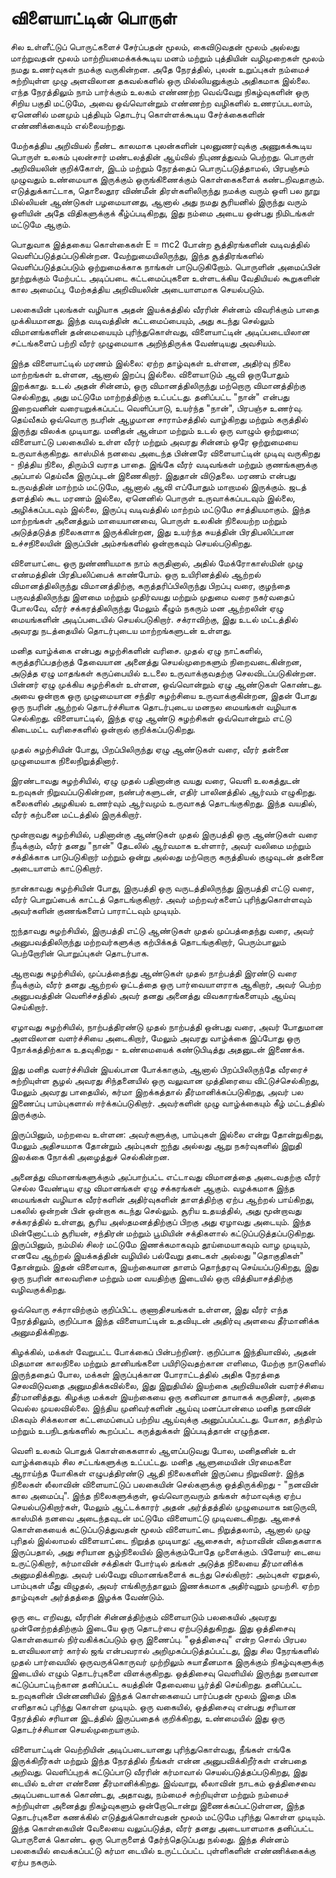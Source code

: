 # விளையாட்டின் பொருள்

சில உள்ளீட்டுப் பொருட்களைச் சேர்ப்பதன் மூலம், கைவிடுவதன் மூலம் அல்லது மாற்றுவதன் மூலம் மாற்றியமைக்கக்கூடிய மனம் மற்றும் புத்தியின் வழிமுறைகள் மூலம் நமது உணர்வுகள் நமக்கு வருகின்றன. அதே நேரத்தில், புலன் உறுப்புகள் நம்மைச் சுற்றியுள்ள முழு அளவிலான தகவல்களில் ஒரு மில்லியனுக்கும் அதிகமாக இல்லை. எந்த நேரத்திலும் நாம் பார்க்கும் உலகம் எண்ணற்ற வெவ்வேறு நிகழ்வுகளின் ஒரு சிறிய பகுதி மட்டுமே, அவை ஒவ்வொன்றும் எண்ணற்ற வழிகளில் உணரப்படலாம், ஏனெனில் மனமும் புத்தியும் தொடர்பு கொள்ளக்கூடிய சேர்க்கைகளின் எண்ணிக்கையும் எல்லையற்றது.

மேற்கத்திய அறிவியல் நீண்ட காலமாக புலன்களின் புலனுணர்வுக்கு அணுகக்கூடிய பொருள் உலகம் புலன்சார் மண்டலத்தின் ஆய்வில் நிபுணத்துவம் பெற்றது. பொருள் அறிவியலின் குறிக்கோள், இடம் மற்றும் நேரத்தைப் பொருட்படுத்தாமல், பிரபஞ்சம் முழுவதும் உண்மையாக இருக்கும் ஒருங்கிணைக்கும் கொள்கைகளைக் கண்டறிவதாகும். எடுத்துக்காட்டாக, தொலைதூர விண்மீன் திரள்களிலிருந்து நமக்கு வரும் ஒளி பல நூறு மில்லியன் ஆண்டுகள் பழமையானது, ஆனால் அது நமது சூரியனில் இருந்து வரும் ஒளியின் அதே விதிகளுக்குக் கீழ்ப்படிகிறது, இது நம்மை அடைய ஒன்பது நிமிடங்கள் மட்டுமே ஆகும்.

பொதுவாக இத்தகைய கொள்கைகள் E = mc2 போன்ற சூத்திரங்களின் வடிவத்தில் வெளிப்படுத்தப்படுகின்றன. வேற்றுமையிலிருந்து, இந்த சூத்திரங்களில் வெளிப்படுத்தப்படும் ஒற்றுமைக்காக நாங்கள் பாடுபடுகிறோம். பொருளின் அமைப்பின் நூற்றுக்கும் மேற்பட்ட அடிப்படை கட்டமைப்புகளை உள்ளடக்கிய வேதியியல் கூறுகளின் கால அமைப்பு, மேற்கத்திய அறிவியலின் அடையாளமாக செயல்படும்.

பலகையின் புலங்கள் வழியாக அதன் இயக்கத்தில் வீரரின் சின்னம் விவரிக்கும் பாதை முக்கியமானது. இந்த வடிவத்தின் கட்டமைப்பையும், அது கடந்து செல்லும் விமானங்களின் தன்மையையும் புரிந்துகொள்வது, விளையாட்டின் அடிப்படையிலான சட்டங்களைப் பற்றி வீரர் முழுமையாக அறிந்திருக்க வேண்டியது அவசியம்.

இந்த விளையாட்டில் மரணம் இல்லை: ஏற்ற தாழ்வுகள் உள்ளன, அதிர்வு நிலை மாற்றங்கள் உள்ளன, ஆனால் இறப்பு இல்லை. விளையாடும் ஆவி ஒருபோதும் இறக்காது. உடல் அதன் சின்னம், ஒரு விமானத்திலிருந்து மற்றொரு விமானத்திற்கு செல்கிறது, அது மட்டுமே மாற்றத்திற்கு உட்பட்டது. தனிப்பட்ட "நான்" என்பது இறைவனின் வரையறுக்கப்பட்ட வெளிப்பாடு, உயர்ந்த "நான்", பிரபஞ்ச உணர்வு. தெய்வீகம் ஒவ்வொரு நபரின் ஆழமான சாராம்சத்தில் வாழ்கிறது மற்றும் கருத்தில் இருந்து விலக்க முடியாது. மனிதன் ஆன்மா மற்றும் உடல் ஒரு வாழும் ஒற்றுமை; விளையாட்டு பலகையில் உள்ள வீரர் மற்றும் அவரது சின்னம் ஒரே ஒற்றுமையை உருவாக்குகிறது. காஸ்மிக் நனவை அடைந்த பின்னரே விளையாட்டின் முடிவு வருகிறது - நித்திய நிலை, திரும்பி வராத பாதை. இங்கே வீரர் வடிவங்கள் மற்றும் குணங்களுக்கு அப்பால் தெய்வீக இருப்புடன் இணைகிறார். இதுதான் விடுதலை. மரணம் என்பது உருவத்தின் மாற்றம் மட்டுமே, ஆனால் ஆவி எப்போதும் மாறாமல் இருக்கும். ஜடத் தளத்தில் கூட மரணம் இல்லை, ஏனெனில் பொருள் உருவாக்கப்படவும் இல்லை, அழிக்கப்படவும் இல்லை, இருப்பு வடிவத்தில் மாற்றம் மட்டுமே சாத்தியமாகும். இந்த மாற்றங்கள் அனைத்தும் மாயையானவை, பொருள் உலகின் நிலையற்ற மற்றும் அடுத்தடுத்த நிலைகளாக இருக்கின்றன, இது உயர்ந்த சுயத்தின் பிரதிபலிப்பான உச்சநிலையின் இருப்பின் அம்சங்களில் ஒன்றாகவும் செயல்படுகிறது.

விளையாட்டை ஒரு நுண்ணியமாக நாம் கருதினால், அதில் மேக்ரோகாஸ்மின் முழு எண்மத்தின் பிரதிபலிப்பைக் காண்போம். ஒரு உயிரினத்தில் ஆற்றல் விமானத்திலிருந்து விமானத்திற்கு, கருத்தரிப்பிலிருந்து பிறப்பு வரை, குழந்தை பருவத்திலிருந்து இளமை மற்றும் முதிர்வயது மற்றும் முதுமை வரை நகர்வதைப் போலவே, வீரர் சக்கரத்திலிருந்து மேலும் கீழும் நகரும் மன ஆற்றலின் ஏழு மையங்களின் அடிப்படையில் செயல்படுகிறார். சக்ராவிற்கு, இது உடல் மட்டத்தில் அவரது நடத்தையில் தொடர்புடைய மாற்றங்களுடன் உள்ளது.

மனித வாழ்க்கை என்பது சுழற்சிகளின் வரிசை. முதல் ஏழு நாட்களில், கருத்தரிப்பதற்குத் தேவையான அனைத்து செயல்முறைகளும் நிறைவடைகின்றன, அடுத்த ஏழு மாதங்கள் கருப்பையில் உடலை உருவாக்குவதற்கு செலவிடப்படுகின்றன. பின்னர் ஏழு முக்கிய சுழற்சிகள் உள்ளன, ஒவ்வொன்றும் ஏழு ஆண்டுகள் கொண்டது. அவை ஒன்றாக ஒரு முழுமையான சந்திர சுழற்சியை உருவாக்குகின்றன, இதன் போது ஒரு நபரின் ஆற்றல் தொடர்ச்சியாக தொடர்புடைய மனநல மையங்கள் வழியாக செல்கிறது. விளையாட்டில், இந்த ஏழு ஆண்டு சுழற்சிகள் ஒவ்வொன்றும் எட்டு கிடைமட்ட வரிசைகளில் ஒன்றால் குறிக்கப்படுகிறது.

முதல் சுழற்சியின் போது, பிறப்பிலிருந்து ஏழு ஆண்டுகள் வரை, வீரர் தன்னை முழுமையாக நிலைநிறுத்தினார்.

இரண்டாவது சுழற்சியில், ஏழு முதல் பதினான்கு வயது வரை, வெளி உலகத்துடன் உறவுகள் நிறுவப்படுகின்றன, நண்பர்களுடன், எதிர் பாலினத்தில் ஆர்வம் எழுகிறது. கலைகளில் அழகியல் உணர்வும் ஆர்வமும் உருவாகத் தொடங்குகிறது. இந்த வயதில், வீரர் கற்பனை மட்டத்தில் இருக்கிறார்.

மூன்றாவது சுழற்சியில், பதினான்கு ஆண்டுகள் முதல் இருபத்தி ஒரு ஆண்டுகள் வரை நீடிக்கும், வீரர் தனது "நான்" தேடலில் ஆர்வமாக உள்ளார், அவர் வலிமை மற்றும் சக்திக்காக பாடுபடுகிறார் மற்றும் ஒன்று அல்லது மற்றொரு கருத்தியல் குழுவுடன் தன்னை அடையாளம் காட்டுகிறார்.

நான்காவது சுழற்சியின் போது, இருபத்தி ஒரு வருடத்திலிருந்து இருபத்தி எட்டு வரை, வீரர் பொறுப்பைக் காட்டத் தொடங்குகிறார். அவர் மற்றவர்களைப் புரிந்துகொள்ளவும் அவர்களின் குணங்களைப் பாராட்டவும் முடியும்.

ஐந்தாவது சுழற்சியில், இருபத்தி எட்டு ஆண்டுகள் முதல் முப்பத்தைந்து வரை, அவர் அனுபவத்திலிருந்து மற்றவர்களுக்கு கற்பிக்கத் தொடங்குகிறார், பெரும்பாலும் பெற்றோரின் பொறுப்புகள் தொடர்பாக.

ஆறாவது சுழற்சியில், முப்பத்தைந்து ஆண்டுகள் முதல் நாற்பத்தி இரண்டு வரை நீடிக்கும், வீரர் தனது ஆற்றல் ஓட்டத்தை ஒரு பார்வையாளராக ஆகிறார், அவர் பெற்ற அனுபவத்தின் வெளிச்சத்தில் அவர் தனது அனைத்து விவகாரங்களையும் ஆய்வு செய்கிறார்.

ஏழாவது சுழற்சியில், நாற்பத்திரண்டு முதல் நாற்பத்தி ஒன்பது வரை, அவர் போதுமான அளவிலான வளர்ச்சியை அடைகிறார், மேலும் அவரது வாழ்க்கை இப்போது ஒரு நோக்கத்திற்காக உதவுகிறது - உண்மையைக் கண்டுபிடித்து அதனுடன் இணைக்க.

இது மனித வளர்ச்சியின் இயல்பான போக்காகும், ஆனால் பிறப்பிலிருந்தே வீரரைச் சுற்றியுள்ள சூழல் அவரது சிந்தனையில் ஒரு வலுவான முத்திரையை விட்டுச்செல்கிறது, மேலும் அவரது பாதையில், கர்மா இறக்கத்தால் தீர்மானிக்கப்படுகிறது, அவர் பல இணைப்பு பாம்புகளால் ஈர்க்கப்படுகிறார். அவர்களின் முழு வாழ்க்கையும் கீழ் மட்டத்தில் இருக்கும்.

இருப்பினும், மற்றவை உள்ளன: அவர்களுக்கு, பாம்புகள் இல்லை என்று தோன்றுகிறது, மேலும் அதிசயமாக தோன்றும் அம்புகள் ஐந்து அல்லது ஆறு நகர்வுகளில் இறுதி இலக்கை நோக்கி அழைத்துச் செல்கின்றன.

அனைத்து விமானங்களுக்கும் அப்பாற்பட்ட எட்டாவது விமானத்தை அடைவதற்கு வீரர் செல்ல வேண்டிய ஏழு விமானங்கள் ஏழு சக்கரங்கள் ஆகும். வழக்கமாக இந்த மையங்கள் வழியாக வீரர்களின் அதிர்வுகளின் தாளத்திற்கு ஏற்ப ஆற்றல் பாய்கிறது, பகலில் ஒன்றன் பின் ஒன்றாக கடந்து செல்லும். சூரிய உதயத்தில், அது மூன்றாவது சக்கரத்தில் உள்ளது, சூரிய அஸ்தமனத்திற்குப் பிறகு அது ஏழாவது அடையும். இந்த மின்னோட்டம் சூரியன், சந்திரன் மற்றும் பூமியின் சக்திகளால் கட்டுப்படுத்தப்படுகிறது. இருப்பினும், நம்மில் சிலர் மட்டுமே இணக்கமாகவும் தூய்மையாகவும் வாழ முடியும், எனவே ஆற்றல் இயக்கத்தின் வழியில் பல்வேறு தடைகள் அல்லது "தொகுதிகள்" தோன்றும். இதன் விளைவாக, இயற்கையான தாளம் தொந்தரவு செய்யப்படுகிறது, இது ஒரு நபரின் காலவரிசை மற்றும் மன வயதிற்கு இடையில் ஒரு வித்தியாசத்திற்கு வழிவகுக்கிறது.

ஒவ்வொரு சக்ராவிற்கும் குறிப்பிட்ட குணாதிசயங்கள் உள்ளன, இது வீரர் எந்த நேரத்திலும், குறிப்பாக இந்த விளையாட்டின் உதவியுடன் அதிர்வு அளவை தீர்மானிக்க அனுமதிக்கிறது.

கிழக்கில், மக்கள் வேறுபட்ட போக்கைப் பின்பற்றினர். குறிப்பாக இந்தியாவில், அதன் மிதமான காலநிலை மற்றும் தானியங்களை பயிரிடுவதற்கான எளிமை, மேற்கு நாடுகளில் இருந்ததைப் போல, மக்கள் இருப்புக்கான போராட்டத்தில் அதிக நேரத்தை செலவிடுவதை அனுமதிக்கவில்லை, இது இறுதியில் இயற்கை அறிவியலின் வளர்ச்சியை தீர்மானித்தது. கிழக்கு மக்கள் இயற்கையை ஒரு கனிவான தாயாகக் கருதினர், அதை வெல்ல முயலவில்லை. இந்திய முனிவர்களின் ஆய்வு மனப்பான்மை மனித நனவின் மிகவும் சிக்கலான கட்டமைப்பைப் பற்றிய ஆய்வுக்கு அனுப்பப்பட்டது. யோகா, தந்திரம் மற்றும் உபநிடதங்களில் கூறப்பட்ட கருத்துக்கள் இப்படித்தான் எழுந்தன.

வெளி உலகம் பொதுக் கொள்கைகளால் ஆளப்படுவது போல, மனிதனின் உள் வாழ்க்கையும் சில சட்டங்களுக்கு உட்பட்டது. மனித ஆளுமையின் பிரமைகளை ஆராய்ந்த யோகிகள் எழுபத்திரண்டு ஆதி நிலைகளின் இருப்பை நிறுவினர். இந்த நிலைகள் லீலாவின் விளையாட்டுப் பலகையின் செல்களுக்கு ஒத்திருக்கிறது - "நனவின் கால அமைப்பு". இந்த நிலைகளுக்குள், ஒவ்வொருவரும் தங்கள் கர்மாவுக்கு ஏற்ப செயல்படுகிறார்கள், மேலும் ஆட்டக்காரர் அதன் அர்த்தத்தில் முழுமையாக ஊடுருவி, காஸ்மிக் நனவை அடைந்தவுடன் மட்டுமே விளையாட்டு முடிவடைகிறது. ஆசைக் கொள்கையைக் கட்டுப்படுத்துவதன் மூலம் விளையாட்டை நிறுத்தலாம், ஆனால் முழு புரிதல் இல்லாமல் விளையாட்டை நிறுத்த முடியாது: ஆசைகள், கர்மாவின் விதைகளாக இருப்பதால், அது சரியான சூழ்நிலையில் இருக்கும்போதே முளைக்கும். பிளேயர் டையை உருட்டுகிறார், கர்மாவின் சக்திகள் போர்டில் தங்கள் அடுத்த நிலையை தீர்மானிக்க அனுமதிக்கிறது. அவர் பல்வேறு விமானங்களைக் கடந்து செல்கிறார்: அம்புகள் ஏறுதல், பாம்புகள் மீது விழுதல், அவர் எங்கிருந்தாலும் இணக்கமாக அதிர்வுறும் முயற்சி. ஏற்ற தாழ்வுகள் அர்த்தத்தை இழக்க வேண்டும்.

ஒரு டை எறிவது, வீரரின் சின்னத்திற்கும் விளையாடும் பலகையில் அவரது முன்னேற்றத்திற்கும் இடையே ஒரு தொடர்பை ஏற்படுத்துகிறது. இது ஒத்திசைவு கொள்கையால் நிர்வகிக்கப்படும் ஒரு இணைப்பு. "ஒத்திசைவு" என்ற சொல் பிரபல உளவியலாளர் கார்ல் ஜங் என்பவரால் அறிமுகப்படுத்தப்பட்டது, இது சில நேரங்களில் முதல் பார்வையில் ஒருவருக்கொருவர் முற்றிலும் சுயாதீனமாக இருக்கும் நிகழ்வுகளுக்கு இடையில் எழும் தொடர்புகளை விளக்குகிறது. ஒத்திசைவு வெளியில் இருந்து நனவான கட்டுப்பாட்டிற்கான தனிப்பட்ட சுயத்தின் தேவையை பூர்த்தி செய்கிறது. தனிப்பட்ட உறவுகளின் பின்னணியில் இந்தக் கொள்கையைப் பார்ப்பதன் மூலம் இதை மிக எளிதாகப் புரிந்து கொள்ள முடியும். ஒரு வகையில், ஒத்திசைவு என்பது சரியான நேரத்தில் சரியான இடத்தில் இருப்பதைக் குறிக்கிறது, உண்மையில் இது ஒரு தொடர்ச்சியான செயல்முறையாகும்.

விளையாட்டின் வெற்றியின் அடிப்படையானது புரிந்துகொள்வது, நீங்கள் எங்கே இருக்கிறீர்கள் மற்றும் இந்த நேரத்தில் நீங்கள் என்ன அனுபவிக்கிறீர்கள் என்பதை அறிவது. வெளிப்புறக் கட்டுப்பாடு வீரரின் கர்மாவால் செயல்படுத்தப்படுகிறது, இது டையில் உள்ள எண்ணை தீர்மானிக்கிறது. இவ்வாறு, லீலாவின் நாடகம் ஒத்திசைவை அடிப்படையாகக் கொண்டது, அதாவது, நம்மைச் சுற்றியுள்ள மற்றும் நம்மைச் சுற்றியுள்ள அனைத்து நிகழ்வுகளும் ஒன்றோடொன்று இணைக்கப்பட்டுள்ளன, இந்த தொடர்புகளை கணக்கில் எடுத்துக்கொள்வதன் மூலம் மட்டுமே புரிந்து கொள்ள முடியும். இந்த கொள்கையின் வேலையை வலுப்படுத்த, வீரர் தனது அடையாளமாக தனிப்பட்ட பொருளைக் கொண்ட ஒரு பொருளைத் தேர்ந்தெடுப்பது நல்லது. இந்த சின்னம் பலகையில் வைக்கப்பட்டு கர்மா டையில் உருட்டப்பட்ட புள்ளிகளின் எண்ணிக்கைக்கு ஏற்ப நகரும்.
